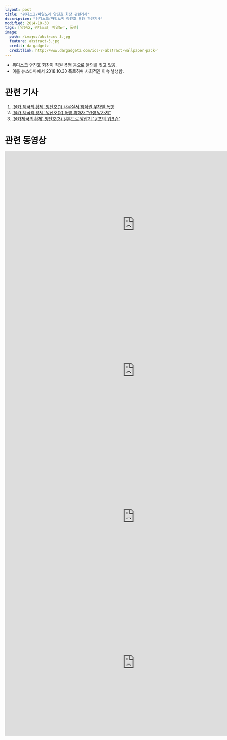```yaml
---
layout: post
title: "위디스크/파일노리 양진호 회장 관련기사"
description: "위디스크/파일노리 양진호 회장 관련기사"
modified: 2014-10-30
tags: [양진호, 위디스크, 파일노리, 폭행]
image:
  path: /images/abstract-3.jpg
  feature: abstract-3.jpg
  credit: dargadgetz
  creditlink: http://www.dargadgetz.com/ios-7-abstract-wallpaper-pack-for-iphone-5-and-ipod-touch-retina/
---
```

- 위디스크 양진호 회장이 직원 폭행 등으로 물의를 빚고 있음.
- 이를 뉴스타파에서 2018.10.30 폭로하여 사회적인 이슈 발생함.


# 관련 기사
1. ['몰카 제국의 황제’ 양진호(1) 사무실서 前직원 무차별 폭행](https://newstapa.org/43934)
2. ['몰카 제국의 황제' 양진호(2) 폭행 피해자 “인생 망가져”](https://newstapa.org/43933)  
3. ['몰카제국의 황제' 양진호(3) 일본도로 닭잡기 '공포의 워크숍'](https://newstapa.org/43936)  

# 관련 동영상
<iframe width="854" height="480" src="https://www.youtube.com/embed/2JpX6oDCvHU" frameborder="0"></iframe>  
<iframe width="854" height="480" src="https://www.youtube.com/embed/faA6zHFuMJ8" frameborder="0"></iframe>  
<iframe width="854" height="480" src="https://www.youtube.com/embed/Uy5QGpXf8vo" frameborder="0"></iframe>  
<iframe width="854" height="480" src="https://www.youtube.com/embed/qQ4jS9rOlXU" frameborder="0"></iframe>  
